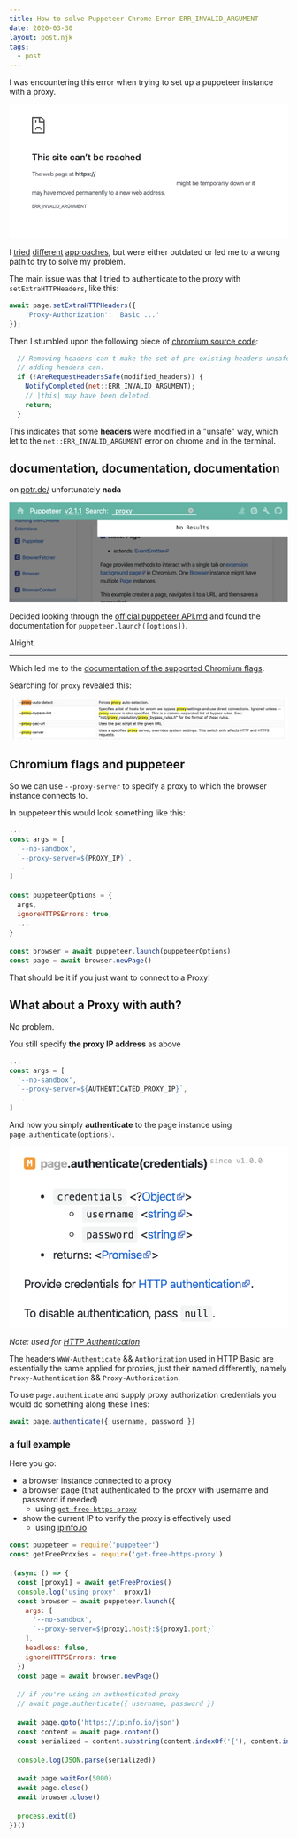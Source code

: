 ```yaml
---
title: How to solve Puppeteer Chrome Error ERR_INVALID_ARGUMENT
date: 2020-03-30
layout: post.njk
tags:
  - post
---
```


I was encountering this error when trying to set up a puppeteer instance with a proxy.

![err-invalid-argument.png](/assets/images/posts/proxy-puppeteer/err-invalid-argument.png)

I [tried](https://github.com/puppeteer/puppeteer/issues/676#issuecomment-351730660) [different](https://github.com/puppeteer/puppeteer/issues/4575) [approaches](https://github.com/puppeteer/puppeteer/issues/2234), but were either outdated or led me to a wrong path to try to solve my problem.

The main issue was that I tried to authenticate to the proxy with `setExtraHTTPHeaders`, like this:

```js
await page.setExtraHTTPHeaders({
    'Proxy-Authorization': 'Basic ...'
});
```

Then I stumbled upon the following piece of [chromium source code](https://github.com/chromium/chromium/blob/b2254b38369f4f8ce8685b7a82dee1251f6cea22/services/network/url_loader.cc#L679-L683):

```js
  // Removing headers can't make the set of pre-existing headers unsafe, but
  // adding headers can.
  if (!AreRequestHeadersSafe(modified_headers)) {
    NotifyCompleted(net::ERR_INVALID_ARGUMENT);
    // |this| may have been deleted.
    return;
  }
```

This indicates that some **headers** were modified in a "unsafe" way, which let to the `net::ERR_INVALID_ARGUMENT` error on chrome and in the terminal.

## documentation, documentation, documentation

on [pptr.de/](https://pptr.dev/) unfortunately **nada**

![doc-no-results.png](/assets/images/posts/proxy-puppeteer/doc-no-results.png)

Decided looking through the [official puppeteer API.md](https://github.com/puppeteer/puppeteer/blob/master/docs/api.md#puppeteerlaunchoptions) and found the documentation for `puppeteer.launch([options])`.

Alright.

---

Which led me to the [documentation of the supported Chromium flags](https://peter.sh/experiments/chromium-command-line-switches/).

Searching for `proxy` revealed this:

![chromium-flags-proxy.png](/assets/images/posts/proxy-puppeteer/chromium-flags-proxy.png)

## Chromium flags and puppeteer

So we can use `--proxy-server` to specify a proxy to which the browser instance connects to.

In puppeteer this would look something like this:

```js
...
const args = [
  '--no-sandbox',
  `--proxy-server=${PROXY_IP}`,
  ...
]

const puppeteerOptions = {
  args,
  ignoreHTTPSErrors: true,
  ...
}

const browser = await puppeteer.launch(puppeteerOptions)
const page = await browser.newPage()
```

That should be it if you just want to connect to a Proxy!

## What about a Proxy with auth?

No problem.

You still specify **the proxy IP address** as above

```js
...
const args = [
  '--no-sandbox',
  `--proxy-server=${AUTHENTICATED_PROXY_IP}`,
  ...
]
```

And now you simply **authenticate** to the page instance using `page.authenticate(options)`.

![page.authenticate.png](/assets/images/posts/proxy-puppeteer/page.authenticate.png)

*Note: used for [HTTP Authentication](https://developer.mozilla.org/en-US/docs/Web/HTTP/Authentication)*

The headers `WWW-Authenticate` && `Authorization` used in HTTP Basic are essentially the same applied for proxies, just their named differently, namely `Proxy-Authentication` && `Proxy-Authorization`.

To use `page.authenticate` and supply proxy authorization credentials you would do something along these lines:

```js
await page.authenticate({ username, password })
```

### a full example

Here you go:

- a browser instance connected to a proxy
- a browser page (that authenticated to the proxy with username and password if needed)
  - using [`get-free-https-proxy`](https://www.npmjs.com/package/get-free-https-proxy)
- show the current IP to verify the proxy is effectively used
  - using [ipinfo.io](https://ipinfo.io)

```js
const puppeteer = require('puppeteer')
const getFreeProxies = require('get-free-https-proxy')

;(async () => {
  const [proxy1] = await getFreeProxies()
  console.log('using proxy', proxy1)
  const browser = await puppeteer.launch({
    args: [
      '--no-sandbox',
      `--proxy-server=${proxy1.host}:${proxy1.port}`
    ],
    headless: false,
    ignoreHTTPSErrors: true
  })
  const page = await browser.newPage()

  // if you're using an authenticated proxy
  // await page.authenticate({ username, password })

  await page.goto('https://ipinfo.io/json')
  const content = await page.content()
  const serialized = content.substring(content.indexOf('{'), content.indexOf('}') + 1)

  console.log(JSON.parse(serialized))

  await page.waitFor(5000)
  await page.close()
  await browser.close()

  process.exit(0)
})()
```